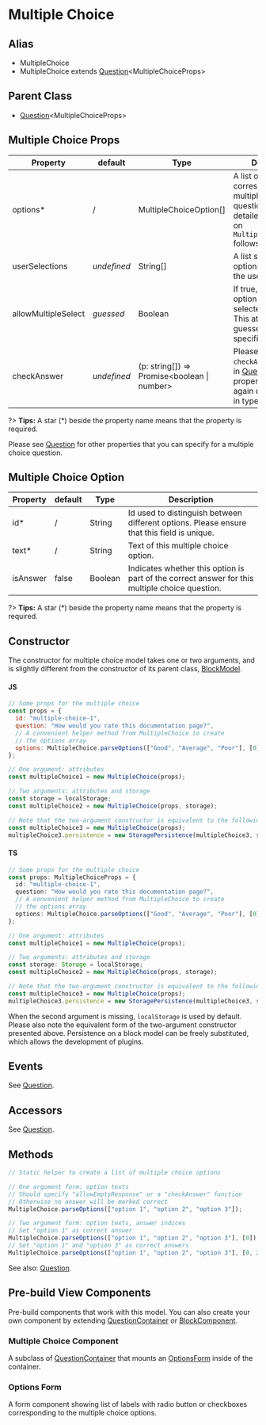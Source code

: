 # Multiple Choice

## Alias

- MultipleChoice
- MultipleChoice extends [Question](api-docs/question/question-model.md)\<MultipleChoiceProps\>

## Parent Class

- [Question](api-docs/question/question-model.md)\<MultipleChoiceProps\>

## Multiple Choice Props

| Property            | default     | Type                                        | Description                                                                                                                                                  |
| ------------------- | ----------- | ------------------------------------------- | ------------------------------------------------------------------------------------------------------------------------------------------------------------ |
| options\*           | /           | MultipleChoiceOption[]                      | A list of options corresponding to this multiple choice question. A more detailed description on `MultipleChoiceOption` follows this section.                |
| userSelections      | _undefined_ | String[]                                    | A list storing `id` of options chosen by the user.                                                                                                           |
| allowMultipleSelect | _guessed_   | Boolean                                     | If true, more than one option can be selected by the user. This attribute will be guessed if not specified.                                                  |
| checkAnswer         | _undefined_ | (p: string[]) => Promise<boolean \| number> | Please see `checkAnswer` property in [Question](api-docs/question/question-model.md?id=question-props). This property is listed again due to change in type. |

?> **Tips:** A star (\*) beside the property name means that the property is required.

Please see [Question](api-docs/question/question-model.md?id=question-props) for other properties that you can specify for a multiple choice question.

## Multiple Choice Option

| Property | default | Type    | Description                                                                                    |
| -------- | ------- | ------- | ---------------------------------------------------------------------------------------------- |
| id\*     | /       | String  | Id used to distinguish between different options. Please ensure that this field is unique.     |
| text\*   | /       | String  | Text of this multiple choice option.                                                           |
| isAnswer | false   | Boolean | Indicates whether this option is part of the correct answer for this multiple choice question. |

?> **Tips:** A star (\*) beside the property name means that the property is required.

## Constructor

The constructor for multiple choice model takes one or two arguments, and is slightly different from the constructor of its parent class, [BlockModel](api-docs/base-classes/block-model.md).

<!-- tabs:start -->

#### **JS**

```javascript
// Some props for the multiple choice
const props = {
  id: "multiple-choice-1",
  question: "How would you rate this documentation page?",
  // A convenient helper method from MultipleChoice to create
  // the options array
  options: MultipleChoice.parseOptions(["Good", "Average", "Poor"], [0]),
};

// One argument: attributes
const multipleChoice1 = new MultipleChoice(props);

// Two arguments: attributes and storage
const storage = localStorage;
const multipleChoice2 = new MultipleChoice(props, storage);

// Note that the two-argument constructor is equivalent to the following
const multipleChoice3 = new MultipleChoice(props);
multipleChoice3.persistence = new StoragePersistence(multipleChoice3, storage);
```

#### **TS**

```typescript
// Some props for the multiple choice
const props: MultipleChoiceProps = {
  id: "multiple-choice-1",
  question: "How would you rate this documentation page?",
  // A convenient helper method from MultipleChoice to create
  // the options array
  options: MultipleChoice.parseOptions(["Good", "Average", "Poor"], [0]),
};

// One argument: attributes
const multipleChoice1 = new MultipleChoice(props);

// Two arguments: attributes and storage
const storage: Storage = localStorage;
const multipleChoice2 = new MultipleChoice(props, storage);

// Note that the two-argument constructor is equivalent to the following
const multipleChoice3 = new MultipleChoice(props);
multipleChoice3.persistence = new StoragePersistence(multipleChoice3, storage);
```

<!-- tabs:end -->

When the second argument is missing, `localStorage` is used by default.
Please also note the equivalent form of the two-argument constructor presented above.
Persistence on a block model can be freely substituted, which allows the development of plugins.

## Events

See [Question](api-docs/question/question-model.md?id=events).

## Accessors

See [Question](api-docs/question/question-model.md?id=accessors).

## Methods

```javascript
// Static helper to create a list of multiple choice options

// One argument form: option texts
// Should specify "allowEmptyResponse" or a "checkAnswer" function
// Otherwise no answer will be marked correct
MultipleChoice.parseOptions(["option 1", "option 2", "option 3"]);

// Two argument form: option texts, answer indices
// Set "option 1" as correct answer
MultipleChoice.parseOptions(["option 1", "option 2", "option 3"], [0]);
// Set "option 1" and "option 3" as correct answers
MultipleChoice.parseOptions(["option 1", "option 2", "option 3"], [0, 2]);
```

See also: [Question](api-docs/question/question-model.md?id=methods).

## Pre-build View Components

Pre-build components that work with this model.
You can also create your own component by extending [QuestionContainer](api-docs/question/question-container.md) or [BlockComponent](api-docs/base-classes/block-component.md).

### Multiple Choice Component

A subclass of [QuestionContainer](api-docs/question/question-container.md) that mounts an [OptionsForm](api-docs/question/multiple-choice?id=options-form.md) inside of the container.

### Options Form

A form component showing list of labels with radio button or checkboxes corresponding to the multiple choice options.
